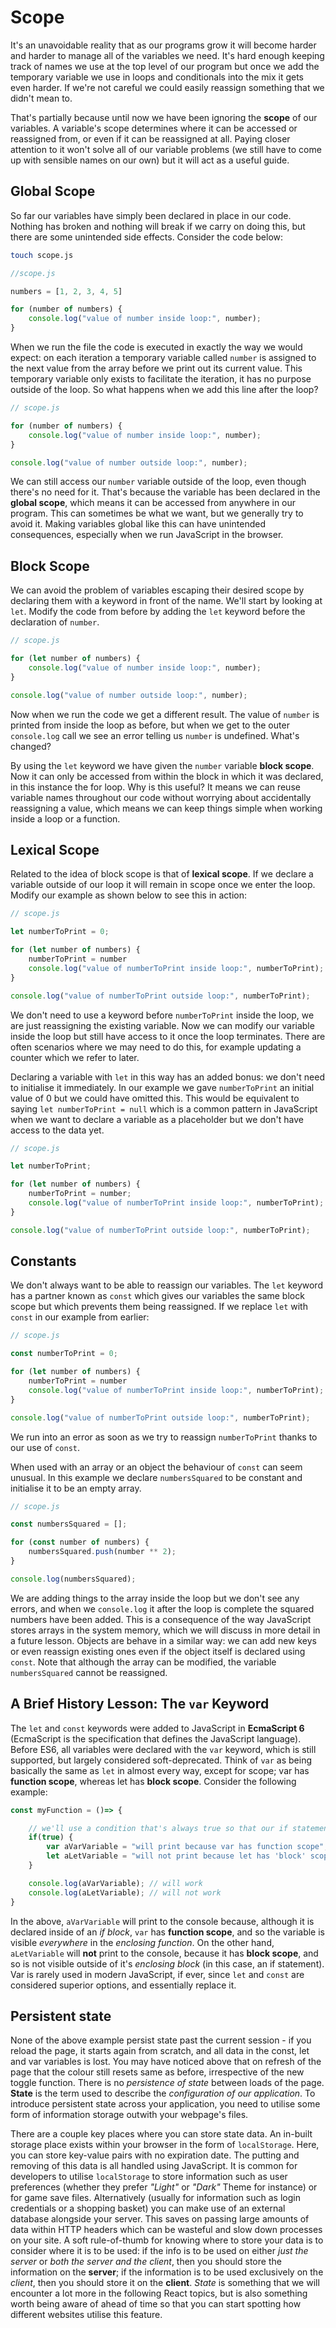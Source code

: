 # Scope

It's an unavoidable reality that as our programs grow it will become harder and harder to manage all of the variables we need. It's hard enough keeping track of names we use at the top level of our program but once we add the temporary variable we use in loops and conditionals into the mix it gets even harder. If we're not careful we could easily reassign something that we didn't mean to.

That's partially because until now we have been ignoring the **scope** of our variables. A variable's scope determines where it can be accessed or reassigned from, or even if it can be reassigned at all. Paying closer attention to it won't solve all of our variable problems (we still have to come up with sensible names on our own) but it will act as a useful guide.

## Global Scope

So far our variables have simply been declared in place in our code. Nothing has broken and nothing will break if we carry on doing this, but there are some unintended side effects. Consider the code below:

```sh
touch scope.js
```

```js
//scope.js

numbers = [1, 2, 3, 4, 5]

for (number of numbers) {
    console.log("value of number inside loop:", number);
}
```

When we run the file the code is executed in exactly the way we would expect: on each iteration a temporary variable called `number` is assigned to the next value from the array before we print out its current value. This temporary variable only exists to facilitate the iteration, it has no purpose outside of the loop. So what happens when we add this line after the loop?

```js
// scope.js

for (number of numbers) {
    console.log("value of number inside loop:", number);
}

console.log("value of number outside loop:", number);
```

We can still access our `number` variable outside of the loop, even though there's no need for it. That's because the variable has been declared in the **global scope**, which means it can be accessed from anywhere in our program. This can sometimes be what we want, but we generally try to avoid it. Making variables global like this can have unintended consequences, especially when we run JavaScript in the browser.

## Block Scope

We can avoid the problem of variables escaping their desired scope by declaring them with a keyword in front of the name. We'll start by looking at `let`. Modify the code from before by adding the `let` keyword before the declaration of `number`.

```js
// scope.js

for (let number of numbers) {
	console.log("value of number inside loop:", number);
}

console.log("value of number outside loop:", number);
```

Now when we run the code we get a different result. The value of `number` is printed from inside the loop as before, but when we get to the outer `console.log` call we see an error telling us `number` is undefined. What's changed?

By using the `let` keyword we have given the `number` variable **block scope**. Now it can only be accessed from within the block in which it was declared, in this instance the for loop. Why is this useful? It means we can reuse variable names throughout our code without worrying about accidentally reassigning a value, which means we can keep things simple when working inside a loop or a function.

## Lexical Scope

Related to the idea of block scope is that of **lexical scope**. If we declare a variable outside of our loop it will remain in scope once we enter the loop. Modify our example as shown below to see this in action:

```js
// scope.js

let numberToPrint = 0;

for (let number of numbers) {
    numberToPrint = number
    console.log("value of numberToPrint inside loop:", numberToPrint);
}

console.log("value of numberToPrint outside loop:", numberToPrint);
```

We don't need to use a keyword before `numberToPrint` inside the loop, we are just reassigning the existing variable. Now we can modify our variable inside the loop but still have access to it once the loop terminates. There are often scenarios where we may need to do this, for example updating a counter which we refer to later. 

Declaring a variable with `let` in this way has an added bonus: we don't need to initialise it immediately. In our example we gave `numberToPrint` an initial value of 0 but we could have omitted this. This would be equivalent to saying `let numberToPrint = null` which is a common pattern in JavaScript when we want to declare a variable as a placeholder but we don't have access to the data yet. 

```js
// scope.js

let numberToPrint;

for (let number of numbers) {
    numberToPrint = number;
    console.log("value of numberToPrint inside loop:", numberToPrint);
}

console.log("value of numberToPrint outside loop:", numberToPrint);
```

## Constants

We don't always want to be able to reassign our variables. The `let` keyword has a partner known as `const` which gives our variables the same block scope but which prevents them being reassigned. If we replace `let` with `const` in our example from earlier:

```js
// scope.js

const numberToPrint = 0;

for (let number of numbers) {
    numberToPrint = number
    console.log("value of numberToPrint inside loop:", numberToPrint);
}

console.log("value of numberToPrint outside loop:", numberToPrint);
```

We run into an error as soon as we try to reassign `numberToPrint` thanks to our use of `const`.

When used with an array or an object the behaviour of `const` can seem unusual. In this example we declare `numbersSquared` to be constant and initialise it to be an empty array.

```js
// scope.js

const numbersSquared = [];

for (const number of numbers) {
    numbersSquared.push(number ** 2);
}

console.log(numbersSquared);
```

We are adding things to the array inside the loop but we don't see any errors, and when we `console.log` it after the loop is complete the squared numbers have been added. This is a consequence of the way JavaScript stores arrays in the system memory, which we will discuss in more detail in a future lesson. Objects are behave in a similar way: we can add new keys or even reassign existing ones even if the object itself is declared using `const`. Note that although the array can be modified, the variable `numbersSquared` cannot be reassigned.

## A Brief History Lesson: The `var` Keyword

The `let` and `const` keywords were added to JavaScript in **EcmaScript 6** (EcmaScript is the specification that defines the JavaScript language). Before ES6, all variables were declared with the `var` keyword, which is still supported, but largely considered soft-deprecated. Think of `var` as being basically the same as `let` in almost every way, except for scope; var has **function scope**, whereas let has **block scope**. Consider the following example:

```javascript
const myFunction = ()=> {

    // we'll use a condition that's always true so that our if statement executes every time we run it
    if(true) {
        var aVarVariable = "will print because var has function scope";
        let aLetVariable = "will not print because let has 'block' scope, and is not visible outside of the enclosing block";
    }

    console.log(aVarVariable); // will work
    console.log(aLetVariable); // will not work   
}
```

In the above, `aVarVariable` will print to the console because, although it is declared inside of an *if block*, `var` has **function scope**, and so the variable is visible *everywhere* in the *enclosing function*. On the other hand, `aLetVariable` will **not** print to the console, because it has **block scope**, and so is not visible outside of it's *enclosing block* (in this case, an if statement). Var is rarely used in modern JavaScript, if ever, since `let` and `const` are considered superior options, and essentially replace it.

## Persistent state

None of the above example persist state past the current session - if you reload the page, it starts again from scratch, and all data in the const, let and var variables is lost. You may have noticed above  that on refresh of the page that the colour still resets same as before, irrespective of the new toggle function. There is no *persistence of state* between loads of the page. **State** is the term used to describe the *configuration of our application*. To introduce persistent state across your application, you need to utilise some form of information storage outwith your webpage's files. 

There are a couple key places where you can store state data. An in-built storage place exists within your browser in the form of `localStorage`. Here, you can store key-value pairs with no expiration date. The putting and removing of this data is all handled using JavaScript. It is common for developers to utilise `localStorage` to store information such as user preferences (whether they prefer *"Light"* or *"Dark"* Theme for instance) or for game save files. Alternatively (usually for information such as login credentials or a shopping basket) you can make use of an external database alongside your server. This saves on passing large amounts of data within HTTP headers which can be wasteful and slow down processes on your site. A soft rule-of-thumb for knowing where to store your data is to consider where it is to be used: if the info is to be used on either *just the server* or *both the server and the client*, then you should store the information on the **server**; if the information is to be used exclusively on the *client*, then you should store it on the **client**. *State* is something that we will encounter a lot more in the following React topics, but is also something worth being aware of ahead of time so that you can start spotting how different websites utilise this feature.

